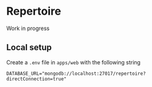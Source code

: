 # Repertoire

Work in progress

## Local setup

Create a `.env` file in `apps/web` with the following string

```
DATABASE_URL="mongodb://localhost:27017/repertoire?directConnection=true"
```
